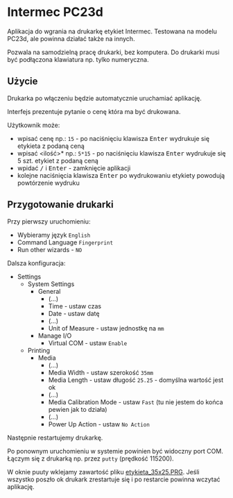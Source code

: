 # Intermec PC23d

Aplikacja do wgrania na drukarkę etykiet Intermec. Testowana na modelu PC23d, ale powinna działać także na innych.

Pozwala na samodzielną pracę drukarki, bez komputera. Do drukarki musi być podłączona klawiatura np. tylko numeryczna.

## Użycie

Drukarka po włączeniu będzie automatycznie uruchamiać aplikację.

Interfejs prezentuje pytanie o cenę która ma być drukowana.

Użytkownik może:

- wpisać cenę np.: `15` - po naciśnięciu klawisza <kbd>Enter</kbd> wydrukuje się etykieta z podaną ceną
- wpisać <ilość>*<cena> np.: `5*15` - po naciśnięciu klawisza <kbd>Enter</kbd> wydrukuje się 5 szt. etykiet z podaną ceną
- wpidać <kbd>/</kbd> i <kbd>Enter</kbd> - zamknięcie aplikacji
- kolejne naciśnięcia klawisza <kbd>Enter</kbd> po wydrukowaniu etykiety powodują powtórzenie wydruku

## Przygotowanie drukarki

Przy pierwszy uruchomieniu:

- Wybieramy język `English`
- Command Language `Fingerprint`
- Run other wizards - `NO`

Dalsza konfiguracja:

- Settings
  - System Settings
    - General
      - (...)
      - Time - ustaw czas
      - Date - ustaw datę
      - (...)
      - Unit of Measure - ustaw jednostkę na `mm`
    - Manage I/O
      - Virtual COM - ustaw `Enable`
  - Printing
    - Media
      - (...)
      - Media Width - ustaw szerokość `35mm`
      - Media Length - ustaw długość `25.25` - domyślna wartość jest ok
      - (...)
      - Media Calibration Mode - ustaw `Fast` (tu nie jestem do końca pewien jak to działa)
      - (...)
      - Power Up Action - ustaw `No Action`

Następnie restartujemy drukarkę.

Po ponownym uruchomieniu w systemie powinien być widoczny port COM.
Łączym się z drukarką np. przez `putty` (prędkość 115200).

W oknie puuty wklejamy zawartość pliku [etykieta_35x25.PRG](etykieta_35x25.PRG).
Jeśli wszystko poszło ok drukark zrestartuje się i po restarcie powinna wczytać aplikację.
